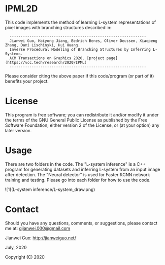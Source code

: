 # IPML2D

This code implements the method of learning L-system representations of pixel images with branching structures described in:

      --------------------------------------------------------------
      Jianwei Guo, Haiyong Jiang, Bedrich Benes, Oliver Deussen, Xiaopeng Zhang, Dani Lischinski, Hui Huang. 
      Inverse Procedural Modeling of Branching Structures by Inferring L-Systems. 
      ACM Transactions on Graphics 2020. [project page](https://vcc.tech/research/2020/IPML)
      --------------------------------------------------------------
      
Please consider citing the above paper if this code/program (or part of it) benefits your project. 

# License

This program is free software; you can redistribute it and/or modify it under the terms of the
GNU General Public License as published by the Free Software Foundation; either version 2 of 
the License, or (at your option) any later version. 

# Usage

There are two folders in the code. The "L-system inference" is a C++ program for generating datasets and inferring L-system from an input image after detection. The "Neural detector" is used for Faster RCNN network training and testing.
Please go into each folder for how to use the code.		

![1](L-system inference/L-system_draw.png)

# Contact
Should you have any questions, comments, or suggestions, please contact me at: 
gjianwei.000@gmail.com

Jianwei Guo: http://jianweiguo.net/

July, 2020

Copyright (C) 2020 
